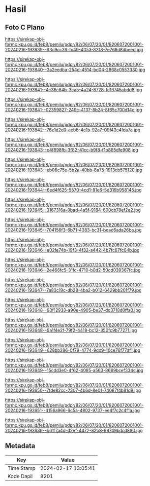 # Hasil

## Foto C Plano

https://sirekap-obj-formc.kpu.go.id/feb8/pemilu/pdpr/82/06/07/20/01/8206072001001-20240216-193639--93c9cc36-fc49-4053-8318-7e768d8dbeed.jpg

https://sirekap-obj-formc.kpu.go.id/feb8/pemilu/pdpr/82/06/07/20/01/8206072001001-20240216-193640--3a2eedba-254d-4514-bd04-2868c0553330.jpg

https://sirekap-obj-formc.kpu.go.id/feb8/pemilu/pdpr/82/06/07/20/01/8206072001001-20240216-193641--4c38c84b-3ca5-4a24-8728-fc16745abdd8.jpg

https://sirekap-obj-formc.kpu.go.id/feb8/pemilu/pdpr/82/06/07/20/01/8206072001001-20240216-193641--02359827-249c-4137-8b24-8f65c700d14c.jpg

https://sirekap-obj-formc.kpu.go.id/feb8/pemilu/pdpr/82/06/07/20/01/8206072001001-20240216-193642--76e1d2d0-aeb6-4c1b-92a7-09f43c4fda7a.jpg

https://sirekap-obj-formc.kpu.go.id/feb8/pemilu/pdpr/82/06/07/20/01/8206072001001-20240216-193643--c4f898fb-3f82-41cc-b9f8-f1b885dfe908.jpg

https://sirekap-obj-formc.kpu.go.id/feb8/pemilu/pdpr/82/06/07/20/01/8206072001001-20240216-193643--eb06c75e-5b2a-40bb-8a75-1913cb575120.jpg

https://sirekap-obj-formc.kpu.go.id/feb8/pemilu/pdpr/82/06/07/20/01/8206072001001-20240216-193644--6ed4f625-5570-4cd1-81e6-5d319b958145.jpg

https://sirekap-obj-formc.kpu.go.id/feb8/pemilu/pdpr/82/06/07/20/01/8206072001001-20240216-193645--3167316a-0bad-4a5f-9184-600cb78ef2e2.jpg

https://sirekap-obj-formc.kpu.go.id/feb8/pemilu/pdpr/82/06/07/20/01/8206072001001-20240216-193645--704156f3-6b71-4383-bc31-bead6ada26ba.jpg

https://sirekap-obj-formc.kpu.go.id/feb8/pemilu/pdpr/82/06/07/20/01/8206072001001-20240216-193646--e02fe74b-19f3-4f32-a442-4b7fc87fc64b.jpg

https://sirekap-obj-formc.kpu.go.id/feb8/pemilu/pdpr/82/06/07/20/01/8206072001001-20240216-193646--2e466fc5-31fc-4710-b0d2-50cd039367fc.jpg

https://sirekap-obj-formc.kpu.go.id/feb8/pemilu/pdpr/82/06/07/20/01/8206072001001-20240216-193647--7a83c19c-db28-4ba2-b012-6429bb201f79.jpg

https://sirekap-obj-formc.kpu.go.id/feb8/pemilu/pdpr/82/06/07/20/01/8206072001001-20240216-193648--93f12933-a90e-4905-be37-dc3718d0ffa0.jpg

https://sirekap-obj-formc.kpu.go.id/feb8/pemilu/pdpr/82/06/07/20/01/8206072001001-20240216-193648--9a1f4e2f-79f2-4418-bc12-350fc9b77271.jpg

https://sirekap-obj-formc.kpu.go.id/feb8/pemilu/pdpr/82/06/07/20/01/8206072001001-20240216-193649--628bb286-0f79-4774-9dc9-10ce76f77df1.jpg

https://sirekap-obj-formc.kpu.go.id/feb8/pemilu/pdpr/82/06/07/20/01/8206072001001-20240216-193649--15cdd3e0-4f62-4095-a563-8699bcef334c.jpg

https://sirekap-obj-formc.kpu.go.id/feb8/pemilu/pdpr/82/06/07/20/01/8206072001001-20240216-193650--7fde82cc-2307-4b6d-8e01-74087f4b81d9.jpg

https://sirekap-obj-formc.kpu.go.id/feb8/pemilu/pdpr/82/06/07/20/01/8206072001001-20240216-193651--d156a966-6c5a-4802-9737-ee4f7c2c4f1a.jpg

https://sirekap-obj-formc.kpu.go.id/feb8/pemilu/pdpr/82/06/07/20/01/8206072001001-20240216-193639--b6117a4d-d2ef-4472-82b8-99749bdcd880.jpg


## Metadata

| Key        | Value               |
| ---------- | ------------------- |
| Time Stamp | 2024-02-17 13:05:41 |
| Kode Dapil | 8201                |



